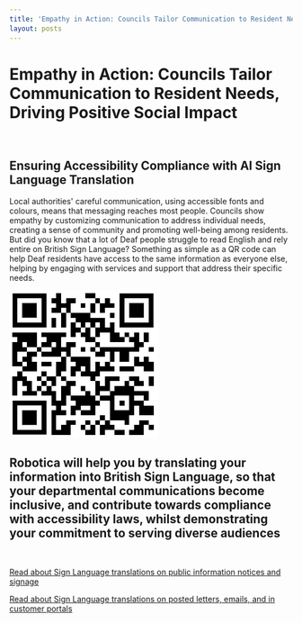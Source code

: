 ```yaml
---
title: 'Empathy in Action: Councils Tailor Communication to Resident Needs, Driving Positive Social Impact'
layout: posts
---
```


# Empathy in Action: Councils Tailor Communication to Resident Needs, Driving Positive Social Impact

![]()

## Ensuring Accessibility Compliance with AI Sign Language Translation

Local authorities' careful communication, using accessible fonts and colours, means that messaging reaches most people.  Councils show empathy by customizing communication to address individual needs, creating a sense of community and promoting well-being among residents.  
But did you know that a lot of Deaf people struggle to read English and rely entire on British Sign Language?
Something as simple as a QR code can help Deaf residents have access to the same information as everyone else, helping by engaging with services and support that address their specific needs.

![QR Code](/posts/images/qr-contact.png)

## Robotica will help you by translating your information into British Sign Language, so that your departmental communications become inclusive, and contribute towards compliance with accessibility laws, whilst demonstrating your commitment to serving diverse audiences

<br/>

[Read about Sign Language translations on public information notices and signage](/solutions/gazette)

[Read about Sign Language translations on posted letters, emails, and in customer portals](/solutions/correspondent)
